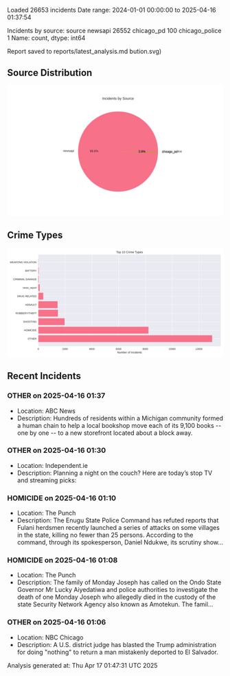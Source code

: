 
Loaded 26653 incidents
Date range: 2024-01-01 00:00:00 to 2025-04-16 01:37:54

Incidents by source:
source
newsapi           26552
chicago_pd          100
chicago_police        1
Name: count, dtype: int64

Report saved to reports/latest_analysis.md
bution.svg)

## Source Distribution
![Source Distribution](images/source_distribution.svg)

## Crime Types
![Crime Types](images/crime_types.svg)

## Recent Incidents

### OTHER on 2025-04-16 01:37
- Location: ABC News
- Description: Hundreds of residents within a Michigan community formed a human chain to help a local bookshop move each of its 9,100 books -- one by one -- to a new storefront located about a block away.


### OTHER on 2025-04-16 01:30
- Location: Independent.ie
- Description: Planning a night on the couch? Here are today’s stop TV and streaming picks:


### HOMICIDE on 2025-04-16 01:10
- Location: The Punch
- Description: The Enugu State Police Command has refuted reports that Fulani herdsmen recently launched a series of attacks on some villages in the state, killing no fewer than 25 persons. According to the command, through its spokesperson, Daniel Ndukwe, its scrutiny show…


### HOMICIDE on 2025-04-16 01:08
- Location: The Punch
- Description: The family of Monday Joseph has called on the Ondo State Governor Mr Lucky Aiyedatiwa and police authorities to investigate the death of one Monday Joseph who allegedly died in the custody of the state Security Network Agency also known as Amotekun. The famil…


### OTHER on 2025-04-16 01:06
- Location: NBC Chicago
- Description: A U.S. district judge has blasted the Trump administration for doing "nothing" to return a man mistakenly deported to El Salvador.

Analysis generated at: Thu Apr 17 01:47:31 UTC 2025
